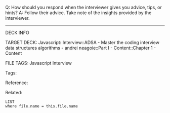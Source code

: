 Q: How should you respond when the interviewer gives you advice, tips, or hints?
A: Follow their advice. Take note of the insights provided by the interviewer.
<!--ID: 1690026321948-->

---

DECK INFO

TARGET DECK: Javascript::Interview::ADSA - Master the coding interview data structures algorithms - andrei neagoie::Part I - Content::Chapter 1 - Content

FILE TAGS: Javascript Interview

Tags:

Reference:

Related:

```dataview
LIST
where file.name = this.file.name
```

